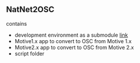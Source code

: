 ## NatNet2OSC
contains
- development environment as a submodule [link](https://github.com/tecartlab/app_NetNatThree2OSC)
- Motive1.x app to convert to OSC from Motive 1.x
- Motive2.x app to convert to OSC from Motive 2.x
- script folder
